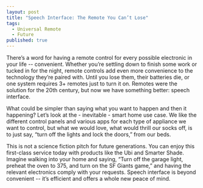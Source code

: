 ```yaml
---
layout: post
title: "Speech Interface: The Remote You Can’t Lose"
tags: 
  - Universal Remote
  - Future
published: true
---
```


There’s a word for having a remote control for every possible electronic in your life -- convenient. Whether you’re settling down to finish some work or tucked in for the night, remote controls add even more convenience to the technology they’re paired with. Until you lose them, their batteries die, or one system requires 3+ remotes just to turn it on. Remotes were the solution for the 20th century, but now we have something better: speech interface.
	
What could be simpler than saying what you want to happen and then it happening? Let’s look at the - inevitable - smart home use case. We like the different control panels and various apps for each type of appliance we want to control, but what we would love, what would thrill our socks off, is to just say, “turn off the lights and lock the doors,” from our beds. 

This is not a science fiction pitch for future generations. You can enjoy this first-class service today with products like the Ubi and Smarter Shade. Imagine walking into your home and saying, “Turn off the garage light, preheat the oven to 375, and turn on the SF Giants game,” and having the relevant electronics comply with your requests. Speech interface is beyond convenient -- it’s efficient and offers a whole new peace of mind.

